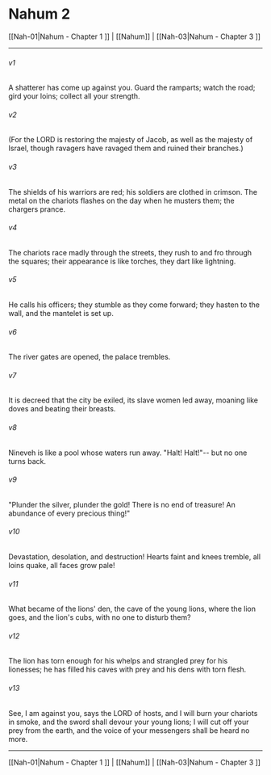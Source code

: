 # Nahum 2

[[Nah-01|Nahum - Chapter 1 ]] | [[Nahum]] | [[Nah-03|Nahum - Chapter 3 ]]
***

###### v1
A shatterer has come up against you. Guard the ramparts; watch the road; gird your loins; collect all your strength.
###### v2
(For the LORD is restoring the majesty of Jacob, as well as the majesty of Israel, though ravagers have ravaged them and ruined their branches.)
###### v3
The shields of his warriors are red; his soldiers are clothed in crimson. The metal on the chariots flashes on the day when he musters them; the chargers prance.
###### v4
The chariots race madly through the streets, they rush to and fro through the squares; their appearance is like torches, they dart like lightning.
###### v5
He calls his officers; they stumble as they come forward; they hasten to the wall, and the mantelet is set up.
###### v6
The river gates are opened, the palace trembles.
###### v7
It is decreed that the city be exiled, its slave women led away, moaning like doves and beating their breasts.
###### v8
Nineveh is like a pool whose waters run away. "Halt! Halt!"-- but no one turns back.
###### v9
"Plunder the silver, plunder the gold! There is no end of treasure! An abundance of every precious thing!"
###### v10
Devastation, desolation, and destruction! Hearts faint and knees tremble, all loins quake, all faces grow pale!
###### v11
What became of the lions' den, the cave of the young lions, where the lion goes, and the lion's cubs, with no one to disturb them?
###### v12
The lion has torn enough for his whelps and strangled prey for his lionesses; he has filled his caves with prey and his dens with torn flesh.
###### v13
See, I am against you, says the LORD of hosts, and I will burn your chariots in smoke, and the sword shall devour your young lions; I will cut off your prey from the earth, and the voice of your messengers shall be heard no more.

***

[[Nah-01|Nahum - Chapter 1 ]] | [[Nahum]] | [[Nah-03|Nahum - Chapter 3 ]]
